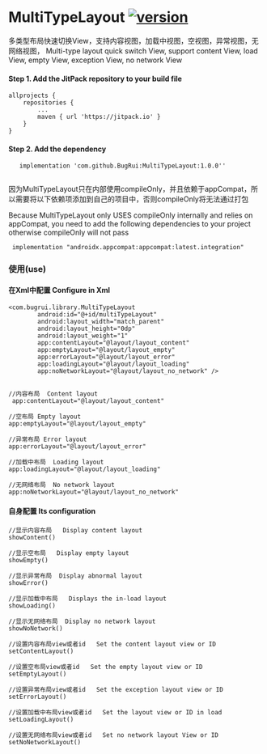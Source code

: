 
# MultiTypeLayout [![version](https://jitpack.io/v/BugRui/MultiTypeLayout.svg)](https://jitpack.io/#BugRui/MultiTypeLayout/1.0.0)

多类型布局快速切换View，支持内容视图，加载中视图，空视图，异常视图，无网络视图，
Multi-type layout quick switch View, support content View, load View, empty View, exception View, no network View

#### Step 1. Add the JitPack repository to your build file
```
allprojects {
	repositories {
		...
		maven { url 'https://jitpack.io' }
	}
}

```
####  Step 2. Add the dependency
```
   implementation 'com.github.BugRui:MultiTypeLayout:1.0.0''
 
```
因为MultiTypeLayout只在内部使用compileOnly，并且依赖于appCompat，所以需要将以下依赖项添加到自己的项目中，否则compileOnly将无法通过打包

Because MultiTypeLayout only USES compileOnly internally and relies on appCompat, you need to add the following dependencies to your project otherwise compileOnly will not pass

```
 implementation "androidx.appcompat:appcompat:latest.integration"
```

### 使用(use)

#### 在Xml中配置 Configure in Xml
```
<com.bugrui.library.MultiTypeLayout
        android:id="@+id/multiTypeLayout"
        android:layout_width="match_parent"
        android:layout_height="0dp"
        android:layout_weight="1"
        app:contentLayout="@layout/layout_content"
        app:emptyLayout="@layout/layout_empty"
        app:errorLayout="@layout/layout_error"
        app:loadingLayout="@layout/layout_loading"
        app:noNetworkLayout="@layout/layout_no_network" />
	
	
//内容布局  Content layout
 app:contentLayout="@layout/layout_content"
 
//空布局 Empty layout
app:emptyLayout="@layout/layout_empty"

//异常布局 Error layout
app:errorLayout="@layout/layout_error"

//加载中布局  Loading layout
app:loadingLayout="@layout/layout_loading"

//无网络布局  No network layout
app:noNetworkLayout="@layout/layout_no_network"

```

#### 自身配置 Its configuration

```
//显示内容布局   Display content layout
showContent()

//显示空布局   Display empty layout
showEmpty()

//显示异常布局  Display abnormal layout
showError()

//显示加载中布局   Displays the in-load layout
showLoading()

//显示无网络布局  Display no network layout
showNoNetwork()

//设置内容布局view或者id   Set the content layout view or ID
setContentLayout()

//设置空布局view或者id   Set the empty layout view or ID
setEmptyLayout()

//设置异常布局view或者id   Set the exception layout view or ID
setErrorLayout()

//设置加载中布局view或者id   Set the layout view or ID in load
setLoadingLayout()

//设置无网络布局view或者id   Set no network layout View or ID
setNoNetworkLayout()

```

